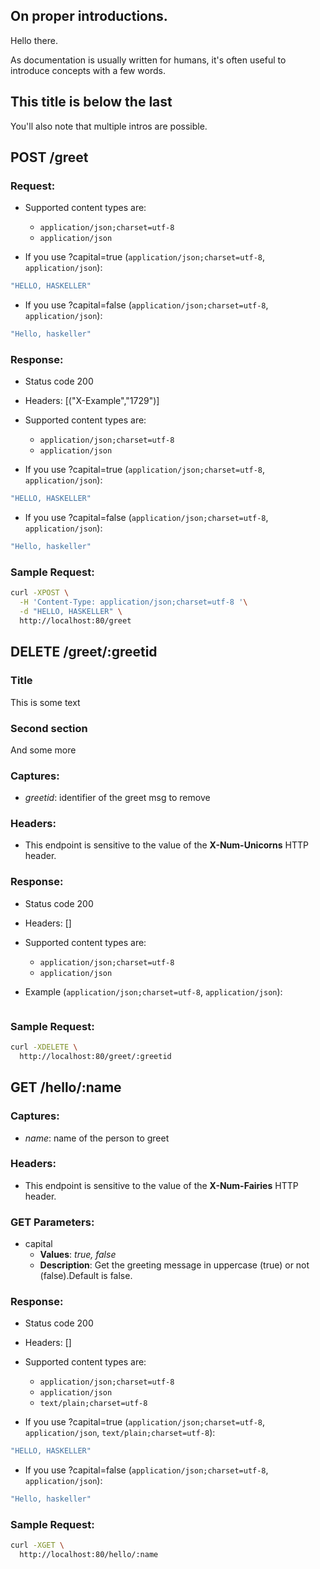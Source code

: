 ## On proper introductions.

Hello there.

As documentation is usually written for humans, it's often useful to introduce concepts with a few words.

## This title is below the last

You'll also note that multiple intros are possible.

## POST /greet

### Request:

- Supported content types are:

    - `application/json;charset=utf-8`
    - `application/json`

- If you use ?capital=true (`application/json;charset=utf-8`, `application/json`):

```javascript
"HELLO, HASKELLER"
```

- If you use ?capital=false (`application/json;charset=utf-8`, `application/json`):

```javascript
"Hello, haskeller"
```

### Response:

- Status code 200
- Headers: [("X-Example","1729")]

- Supported content types are:

    - `application/json;charset=utf-8`
    - `application/json`

- If you use ?capital=true (`application/json;charset=utf-8`, `application/json`):

```javascript
"HELLO, HASKELLER"
```

- If you use ?capital=false (`application/json;charset=utf-8`, `application/json`):

```javascript
"Hello, haskeller"
```

### Sample Request:

```bash
curl -XPOST \
  -H 'Content-Type: application/json;charset=utf-8 '\
  -d "HELLO, HASKELLER" \
  http://localhost:80/greet
```

## DELETE /greet/:greetid

### Title

This is some text

### Second section

And some more

### Captures:

- *greetid*: identifier of the greet msg to remove

### Headers:

- This endpoint is sensitive to the value of the **X-Num-Unicorns** HTTP header.

### Response:

- Status code 200
- Headers: []

- Supported content types are:

    - `application/json;charset=utf-8`
    - `application/json`

- Example (`application/json;charset=utf-8`, `application/json`):

```javascript

```

### Sample Request:

```bash
curl -XDELETE \
  http://localhost:80/greet/:greetid
```

## GET /hello/:name

### Captures:

- *name*: name of the person to greet

### Headers:

- This endpoint is sensitive to the value of the **X-Num-Fairies** HTTP header.

### GET Parameters:

- capital
     - **Values**: *true, false*
     - **Description**: Get the greeting message in uppercase (true) or not (false).Default is false.


### Response:

- Status code 200
- Headers: []

- Supported content types are:

    - `application/json;charset=utf-8`
    - `application/json`
    - `text/plain;charset=utf-8`

- If you use ?capital=true (`application/json;charset=utf-8`, `application/json`, `text/plain;charset=utf-8`):

```javascript
"HELLO, HASKELLER"
```

- If you use ?capital=false (`application/json;charset=utf-8`, `application/json`):

```javascript
"Hello, haskeller"
```

### Sample Request:

```bash
curl -XGET \
  http://localhost:80/hello/:name
```


